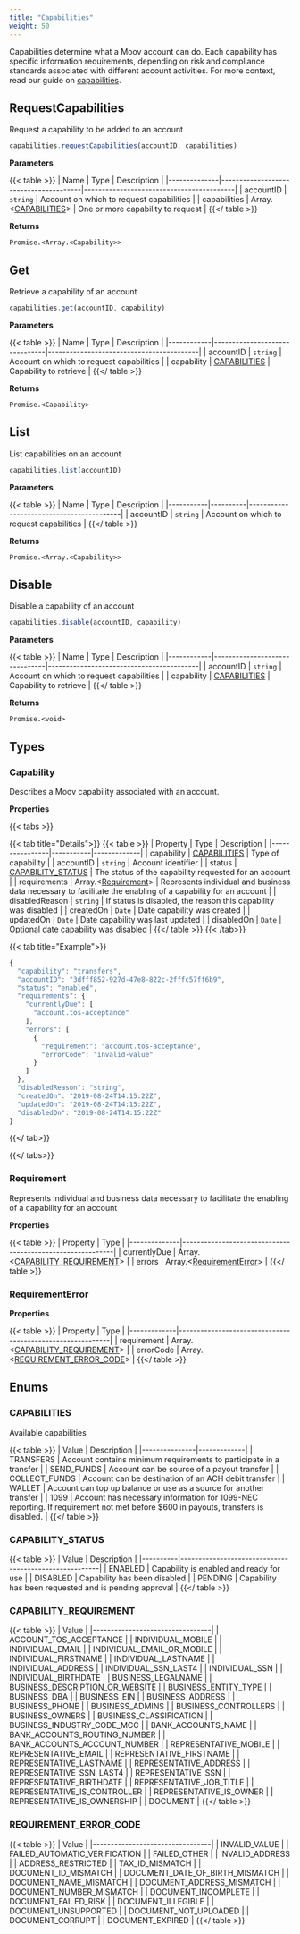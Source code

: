 ```yaml
---
title: "Capabilities"
weight: 50
---
```


Capabilities determine what a Moov account can do. Each capability has specific information requirements, depending on risk and compliance standards associated with different account activities. For more context, read our guide on [capabilities](/guides/accounts/capabilities).

## RequestCapabilities

Request a capability to be added to an account

```javascript
capabilities.requestCapabilities(accountID, capabilities)
```

**Parameters**

{{< table >}}
| Name         | Type                                  | Description                              |
|--------------|---------------------------------------|------------------------------------------|
| accountID    | `string`                              | Account on which to request capabilities |
| capabilities | Array.<[CAPABILITIES](#capabilities)> | One or more capability to request        |
{{</ table >}}

**Returns**

`Promise.<Array.<Capability>>`

## Get

Retrieve a capability of an account

```javascript
capabilities.get(accountID, capability)
```

**Parameters**

{{< table >}}
| Name       | Type                          | Description                              |
|------------|-------------------------------|------------------------------------------|
| accountID  | `string`                      | Account on which to request capabilities |
| capability | [CAPABILITIES](#capabilities) | Capability to retrieve                   |
{{</ table >}}

**Returns**

`Promise.<Capability>`

## List

List capabilities on an account

```javascript
capabilities.list(accountID)
```

**Parameters**

{{< table >}}
| Name      | Type     | Description                              |
|-----------|----------|------------------------------------------|
| accountID | `string` | Account on which to request capabilities |
{{</ table >}}

**Returns**

`Promise.<Array.<Capability>>`

## Disable

Disable a capability of an account

```javascript
capabilities.disable(accountID, capability)
```

**Parameters**

{{< table >}}
| Name       | Type                          | Description                              |
|------------|-------------------------------|------------------------------------------|
| accountID  | `string`                      | Account on which to request capabilities |
| capability | [CAPABILITIES](#capabilities) | Capability to retrieve                   |
{{</ table >}}

**Returns**

`Promise.<void>`

## Types
### Capability

Describes a Moov capability associated with an account.

**Properties**

{{< tabs >}}

{{< tab title="Details">}}
{{< table >}}
| Property       | Type      | Description |
|----------------|-----------|-------------|
| capability     | [CAPABILITIES](#capabilities) | Type of capability |
| accountID      | `string`  | Account identifier |
| status         | [CAPABILITY_STATUS](#capability_status) | The status of the capability requested for an account |
| requirements   | Array.<[Requirement](#requirement)> | Represents individual and business data necessary to facilitate the enabling of a capability for an account |
| disabledReason | `string` | If status is disabled, the reason this capability was disabled |
| createdOn      | `Date`   | Date capability was created |
| updatedOn      | `Date`   | Date capability was last updated |
| disabledOn     | `Date`   | Optional date capability was disabled |
{{</ table >}}
{{< /tab>}}

{{< tab title="Example">}}
```javascript
{
  "capability": "transfers",
  "accountID": "3dfff852-927d-47e8-822c-2fffc57ff6b9",
  "status": "enabled",
  "requirements": {
    "currentlyDue": [
      "account.tos-acceptance"
    ],
    "errors": [
      {
        "requirement": "account.tos-acceptance",
        "errorCode": "invalid-value"
      }
    ]
  },
  "disabledReason": "string",
  "createdOn": "2019-08-24T14:15:22Z",
  "updatedOn": "2019-08-24T14:15:22Z",
  "disabledOn": "2019-08-24T14:15:22Z"
}
```
{{</ tab>}}

{{</ tabs>}}

### Requirement

Represents individual and business data necessary to facilitate the enabling of a capability for an account

**Properties**

{{< table >}}
| Property     | Type                                                      |
|--------------|-----------------------------------------------------------|
| currentlyDue | Array.<[CAPABILITY_REQUIREMENT](#capability_requirement)> |
| errors       | Array.<[RequirementError](#requirementerror)>             |
{{</ table >}}

### RequirementError

**Properties**

{{< table >}}
| Property    | Type                                                      |
|-------------|-----------------------------------------------------------|
| requirement | Array.<[CAPABILITY_REQUIREMENT](#capability_requirement)> |
| errorCode   | Array.<[REQUIREMENT_ERROR_CODE](#requirement_error_code)> |
{{</ table >}}

## Enums
### CAPABILITIES

Available capabilities

{{< table >}}
| Value         | Description |
|---------------|-------------|
| TRANSFERS     | Account contains minimum requirements to participate in a transfer |
| SEND_FUNDS    | Account can be source of a payout transfer |
| COLLECT_FUNDS | Account can be destination of an ACH debit transfer |
| WALLET        | Account can top up balance or use as a source for another transfer |
| 1099          | Account has necessary information for 1099-NEC reporting. If requirement not met before $600 in payouts, transfers is disabled. |
{{</ table >}}

### CAPABILITY_STATUS

{{< table >}}
| Value    | Description                                           |
|----------|-------------------------------------------------------|
| ENABLED  | Capability is enabled and ready for use               |
| DISABLED | Capability has been disabled                          |
| PENDING  | Capability has been requested and is pending approval |
{{</ table >}}

### CAPABILITY_REQUIREMENT

{{< table >}}
| Value                           |
|---------------------------------|
| ACCOUNT_TOS_ACCEPTANCE          |
| INDIVIDUAL_MOBILE               |
| INDIVIDUAL_EMAIL                |
| INDIVIDUAL_EMAIL_OR_MOBILE      |
| INDIVIDUAL_FIRSTNAME            |
| INDIVIDUAL_LASTNAME             |
| INDIVIDUAL_ADDRESS              |
| INDIVIDUAL_SSN_LAST4            |
| INDIVIDUAL_SSN                  |
| INDIVIDUAL_BIRTHDATE            |
| BUSINESS_LEGALNAME              |
| BUSINESS_DESCRIPTION_OR_WEBSITE |
| BUSINESS_ENTITY_TYPE            |
| BUSINESS_DBA                    |
| BUSINESS_EIN                    |
| BUSINESS_ADDRESS                |
| BUSINESS_PHONE                  |
| BUSINESS_ADMINS                 |
| BUSINESS_CONTROLLERS            |
| BUSINESS_OWNERS                 |
| BUSINESS_CLASSIFICATION         |
| BUSINESS_INDUSTRY_CODE_MCC      |
| BANK_ACCOUNTS_NAME              |
| BANK_ACCOUNTS_ROUTING_NUMBER    |
| BANK_ACCOUNTS_ACCOUNT_NUMBER    |
| REPRESENTATIVE_MOBILE           |
| REPRESENTATIVE_EMAIL            |
| REPRESENTATIVE_FIRSTNAME        |
| REPRESENTATIVE_LASTNAME         |
| REPRESENTATIVE_ADDRESS          |
| REPRESENTATIVE_SSN_LAST4        |
| REPRESENTATIVE_SSN              |
| REPRESENTATIVE_BIRTHDATE        |
| REPRESENTATIVE_JOB_TITLE        |
| REPRESENTATIVE_IS_CONTROLLER    |
| REPRESENTATIVE_IS_OWNER         |
| REPRESENTATIVE_IS_OWNERSHIP     |
| DOCUMENT                        |
{{</ table >}}

### REQUIREMENT_ERROR_CODE

{{< table >}}
| Value                           |
|---------------------------------|
| INVALID_VALUE                   |
| FAILED_AUTOMATIC_VERIFICATION   |
| FAILED_OTHER                    |
| INVALID_ADDRESS                 |
| ADDRESS_RESTRICTED              |
| TAX_ID_MISMATCH                 |
| DOCUMENT_ID_MISMATCH            |
| DOCUMENT_DATE_OF_BIRTH_MISMATCH |
| DOCUMENT_NAME_MISMATCH          |
| DOCUMENT_ADDRESS_MISMATCH       |
| DOCUMENT_NUMBER_MISMATCH        |
| DOCUMENT_INCOMPLETE             |
| DOCUMENT_FAILED_RISK            |
| DOCUMENT_ILLEGIBLE              |
| DOCUMENT_UNSUPPORTED            |
| DOCUMENT_NOT_UPLOADED           |
| DOCUMENT_CORRUPT                |
| DOCUMENT_EXPIRED                |
{{</ table >}}